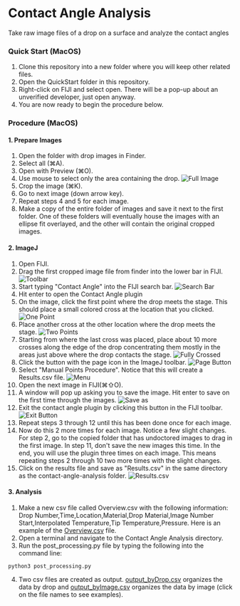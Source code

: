 # Contact Angle Analysis
Take raw image files of a drop on a surface and analyze the contact angles
### Quick Start (MacOS)
1. Clone this repository into a new folder where you will keep other related files.
2. Open the QuickStart folder in this repository.
3. Right-click on FIJI and select open. There will be a pop-up about an unverified developer, just open anyway.
4. You are now ready to begin the procedure below.

### Procedure (MacOS)
#### 1. Prepare Images
1. Open the folder with drop images in Finder.
2. Select all (⌘A).
3. Open with Preview (⌘O).
4. Use mouse to select only the area containing the drop.
![Full Image](examples/Images/Full_image.png)
5. Crop the image (⌘K).
6. Go to next image (down arrow key).
7. Repeat steps 4 and 5 for each image.
8. Make a copy of the entire folder of images and save it next to the first folder. One of these folders will eventually house the images with an ellipse fit overlayed, and the other will contain the original cropped images.
#### 2. ImageJ
1. Open FIJI.
2. Drag the first cropped image file from finder into the lower bar in FIJI.
![Toolbar](examples/Images/FIJI_toolbar.png)
3. Start typing "Contact Angle" into the FIJI search bar.
![Search Bar](examples/Images/Contact_Angle_plugin.png)
4. Hit enter to open the Contact Angle plugin
5. On the image, click the first point where the drop meets the stage. This should place a small colored cross at the location that you clicked.
![One Point](examples/Images/1_point.png)
6. Place another cross at the other location where the drop meets the stage.
![Two Points](examples/Images/Drop_with_bottom_points.png)
7. Starting from where the last cross was placed, place about 10 more crosses along the edge of the drop concentrating them mostly in the areas just above where the drop contacts the stage.
![Fully Crossed](examples/Images/Drop_with_points.png)
8. Click the button with the page icon in the ImageJ toolbar.
![Page Button](examples/Images/Page_button.png)
9. Select "Manual Points Procedure". Notice that this will create a Results.csv file.
![Menu](examples/Images/Contact_menu.png)
10. Open the next image in FIJI(⌘⇧O).
11. A window will pop up asking you to save the image. Hit enter to save on the first time through the images.
![Save as](examples/Images/Save_as.png)
12. Exit the contact angle plugin by clicking this button in the FIJI toolbar.
![Exit Button](examples/Images/exit.png)
13. Repeat steps 3 through 12 until this has been done once for each image.
14. Now do this 2 more times for each image. Notice a few slight changes. For step 2, go to the copied folder that has undoctored images to drag in the first image. In step 11, don't save the new images this time. In the end, you will use the plugin three times on each image. This means repeating steps 2 through 10 two more times with the slight changes.
15. Click on the results file and save as "Results.csv" in the same directory as the contact-angle-analysis folder.
![Results.csv](examples/Images/Results_file.png)
#### 3. Analysis
1. Make a new csv file called Overview.csv with the following information: Drop Number,Time,Location,Material,Drop Material,Image Number Start,Interpolated Temperature,Tip Temperature,Pressure. Here is an example of the [Overview.csv](examples/Overview.csv) file.
2. Open a terminal and navigate to the Contact Angle Analysis directory.
3. Run the post_processing.py file by typing the following into the command line:
```
python3 post_processing.py
```
4. Two csv files are created as output. [output_byDrop.csv](examples/output_byDrop.csv) organizes the data by drop and [output_byImage.csv](examples/output_byImage.csv) organizes the data by image (click on the file names to see examples).
